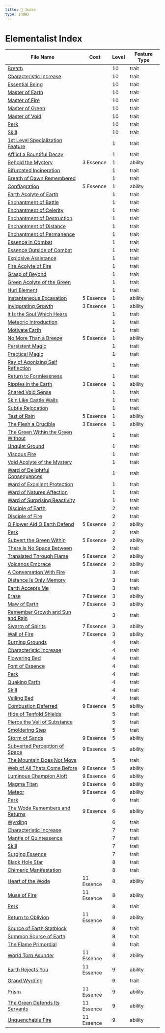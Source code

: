 ```yaml
---
title: 📑 Index
type: index
---
```


# Elementalist Index

| File Name                                                                                                  | Cost       | Level | Feature Type |
| ---------------------------------------------------------------------------------------------------------- | ---------- | ----- | ------------ |
| [Breath](../10th-Level%20Features/Breath)                                                                  |            | 10    | trait        |
| [Characteristic Increase](../10th-Level%20Features/Characteristic%20Increase)                              |            | 10    | trait        |
| [Essential Being](../10th-Level%20Features/Essential%20Being)                                              |            | 10    | trait        |
| [Master of Earth](../10th-Level%20Features/Master%20of%20Earth)                                            |            | 10    | trait        |
| [Master of Fire](../10th-Level%20Features/Master%20of%20Fire)                                              |            | 10    | trait        |
| [Master of Green](../10th-Level%20Features/Master%20of%20Green)                                            |            | 10    | trait        |
| [Master of Void](../10th-Level%20Features/Master%20of%20Void)                                              |            | 10    | trait        |
| [Perk](../10th-Level%20Features/Perk)                                                                      |            | 10    | trait        |
| [Skill](../10th-Level%20Features/Skill)                                                                    |            | 10    | trait        |
| [1st Level Specialization Feature](../1st-Level%20Features/1st%20Level%20Specialization%20Feature)         |            | 1     | trait        |
| [Afflict a Bountiful Decay](../1st-Level%20Features/Afflict%20a%20Bountiful%20Decay)                       |            | 1     | trait        |
| [Behold the Mystery](../1st-Level%20Features/Behold%20the%20Mystery)                                       | 3 Essence  | 1     | ability      |
| [Bifurcated Incineration](../1st-Level%20Features/Bifurcated%20Incineration)                               |            | 1     | trait        |
| [Breath of Dawn Remembered](../1st-Level%20Features/Breath%20of%20Dawn%20Remembered)                       |            | 1     | trait        |
| [Conflagration](../1st-Level%20Features/Conflagration)                                                     | 5 Essence  | 1     | ability      |
| [Earth Acolyte of Earth](../1st-Level%20Features/Earth%20Acolyte%20of%20Earth)                             |            | 1     | trait        |
| [Enchantment of Battle](../1st-Level%20Features/Enchantment%20of%20Battle)                                 |            | 1     | trait        |
| [Enchantment of Celerity](../1st-Level%20Features/Enchantment%20of%20Celerity)                             |            | 1     | trait        |
| [Enchantment of Destruction](../1st-Level%20Features/Enchantment%20of%20Destruction)                       |            | 1     | trait        |
| [Enchantment of Distance](../1st-Level%20Features/Enchantment%20of%20Distance)                             |            | 1     | trait        |
| [Enchantment of Permanence](../1st-Level%20Features/Enchantment%20of%20Permanence)                         |            | 1     | trait        |
| [Essence in Combat](../1st-Level%20Features/Essence%20in%20Combat)                                         |            | 1     | trait        |
| [Essence Outside of Combat](../1st-Level%20Features/Essence%20Outside%20of%20Combat)                       |            | 1     | trait        |
| [Explosive Assistance](../1st-Level%20Features/Explosive%20Assistance)                                     |            | 1     | trait        |
| [Fire Acolyte of Fire](../1st-Level%20Features/Fire%20Acolyte%20of%20Fire)                                 |            | 1     | trait        |
| [Grasp of Beyond](../1st-Level%20Features/Grasp%20of%20Beyond)                                             |            | 1     | trait        |
| [Green Acolyte of the Green](../1st-Level%20Features/Green%20Acolyte%20of%20the%20Green)                   |            | 1     | trait        |
| [Hurl Element](../1st-Level%20Features/Hurl%20Element)                                                     |            | 1     | trait        |
| [Instantaneous Excavation](../1st-Level%20Features/Instantaneous%20Excavation)                             | 5 Essence  | 1     | ability      |
| [Invigorating Growth](../1st-Level%20Features/Invigorating%20Growth)                                       | 3 Essence  | 1     | ability      |
| [It Is the Soul Which Hears](../1st-Level%20Features/It%20Is%20the%20Soul%20Which%20Hears)                 |            | 1     | trait        |
| [Meteoric Introduction](../1st-Level%20Features/Meteoric%20Introduction)                                   |            | 1     | trait        |
| [Motivate Earth](../1st-Level%20Features/Motivate%20Earth)                                                 |            | 1     | trait        |
| [No More Than a Breeze](../1st-Level%20Features/No%20More%20Than%20a%20Breeze)                             | 5 Essence  | 1     | ability      |
| [Persistent Magic](../1st-Level%20Features/Persistent%20Magic)                                             |            | 1     | trait        |
| [Practical Magic](../1st-Level%20Features/Practical%20Magic)                                               |            | 1     | trait        |
| [Ray of Agonizing Self Reflection](../1st-Level%20Features/Ray%20of%20Agonizing%20Self%20Reflection)       |            | 1     | trait        |
| [Return to Formlessness](../1st-Level%20Features/Return%20to%20Formlessness)                               |            | 1     | trait        |
| [Ripples in the Earth](../1st-Level%20Features/Ripples%20in%20the%20Earth)                                 | 3 Essence  | 1     | ability      |
| [Shared Void Sense](../1st-Level%20Features/Shared%20Void%20Sense)                                         |            | 1     | trait        |
| [Skin Like Castle Walls](../1st-Level%20Features/Skin%20Like%20Castle%20Walls)                             |            | 1     | trait        |
| [Subtle Relocation](../1st-Level%20Features/Subtle%20Relocation)                                           |            | 1     | trait        |
| [Test of Rain](../1st-Level%20Features/Test%20of%20Rain)                                                   | 5 Essence  | 1     | ability      |
| [The Flesh a Crucible](../1st-Level%20Features/The%20Flesh%20a%20Crucible)                                 | 3 Essence  | 1     | ability      |
| [The Green Within the Green Without](../1st-Level%20Features/The%20Green%20Within%20the%20Green%20Without) |            | 1     | trait        |
| [Unquiet Ground](../1st-Level%20Features/Unquiet%20Ground)                                                 |            | 1     | trait        |
| [Viscous Fire](../1st-Level%20Features/Viscous%20Fire)                                                     |            | 1     | trait        |
| [Void Acolyte of the Mystery](../1st-Level%20Features/Void%20Acolyte%20of%20the%20Mystery)                 |            | 1     | trait        |
| [Ward of Delightful Consequences](../1st-Level%20Features/Ward%20of%20Delightful%20Consequences)           |            | 1     | trait        |
| [Ward of Excellent Protection](../1st-Level%20Features/Ward%20of%20Excellent%20Protection)                 |            | 1     | trait        |
| [Ward of Natures Affection](../1st-Level%20Features/Ward%20of%20Natures%20Affection)                       |            | 1     | trait        |
| [Ward of Surprising Reactivity](../1st-Level%20Features/Ward%20of%20Surprising%20Reactivity)               |            | 1     | trait        |
| [Disciple of Earth](../2nd-Level%20Features/Disciple%20of%20Earth)                                         |            | 2     | trait        |
| [Disciple of Fire](../2nd-Level%20Features/Disciple%20of%20Fire)                                           |            | 2     | trait        |
| [O Flower Aid O Earth Defend](../2nd-Level%20Features/O%20Flower%20Aid%20O%20Earth%20Defend)               | 5 Essence  | 2     | ability      |
| [Perk](../2nd-Level%20Features/Perk)                                                                       |            | 2     | trait        |
| [Subvert the Green Within](../2nd-Level%20Features/Subvert%20the%20Green%20Within)                         | 5 Essence  | 2     | ability      |
| [There Is No Space Between](../2nd-Level%20Features/There%20Is%20No%20Space%20Between)                     |            | 2     | trait        |
| [Translated Through Flame](../2nd-Level%20Features/Translated%20Through%20Flame)                           | 5 Essence  | 2     | ability      |
| [Volcanos Embrace](../2nd-Level%20Features/Volcanos%20Embrace)                                             | 5 Essence  | 2     | ability      |
| [A Conversation With Fire](../3rd-Level%20Features/A%20Conversation%20With%20Fire)                         |            | 3     | trait        |
| [Distance Is Only Memory](../3rd-Level%20Features/Distance%20Is%20Only%20Memory)                           |            | 3     | trait        |
| [Earth Accepts Me](../3rd-Level%20Features/Earth%20Accepts%20Me)                                           |            | 3     | trait        |
| [Erase](../3rd-Level%20Features/Erase)                                                                     | 7 Essence  | 3     | ability      |
| [Maw of Earth](../3rd-Level%20Features/Maw%20of%20Earth)                                                   | 7 Essence  | 3     | ability      |
| [Remember Growth and Sun and Rain](../3rd-Level%20Features/Remember%20Growth%20and%20Sun%20and%20Rain)     |            | 3     | trait        |
| [Swarm of Spirits](../3rd-Level%20Features/Swarm%20of%20Spirits)                                           | 7 Essence  | 3     | ability      |
| [Wall of Fire](../3rd-Level%20Features/Wall%20of%20Fire)                                                   | 7 Essence  | 3     | ability      |
| [Burning Grounds](../4th-Level%20Features/Burning%20Grounds)                                               |            | 4     | trait        |
| [Characteristic Increase](../4th-Level%20Features/Characteristic%20Increase)                               |            | 4     | trait        |
| [Flowering Bed](../4th-Level%20Features/Flowering%20Bed)                                                   |            | 4     | trait        |
| [Font of Essence](../4th-Level%20Features/Font%20of%20Essence)                                             |            | 4     | trait        |
| [Perk](../4th-Level%20Features/Perk)                                                                       |            | 4     | trait        |
| [Quaking Earth](../4th-Level%20Features/Quaking%20Earth)                                                   |            | 4     | trait        |
| [Skill](../4th-Level%20Features/Skill)                                                                     |            | 4     | trait        |
| [Veiling Bed](../4th-Level%20Features/Veiling%20Bed)                                                       |            | 4     | trait        |
| [Combustion Deferred](../5th-Level%20Features/Combustion%20Deferred)                                       | 9 Essence  | 5     | ability      |
| [Hide of Tenfold Shields](../5th-Level%20Features/Hide%20of%20Tenfold%20Shields)                           |            | 5     | trait        |
| [Pierce the Veil of Substance](../5th-Level%20Features/Pierce%20the%20Veil%20of%20Substance)               |            | 5     | trait        |
| [Smoldering Step](../5th-Level%20Features/Smoldering%20Step)                                               |            | 5     | trait        |
| [Storm of Sands](../5th-Level%20Features/Storm%20of%20Sands)                                               | 9 Essence  | 5     | ability      |
| [Subverted Perception of Space](../5th-Level%20Features/Subverted%20Perception%20of%20Space)               | 9 Essence  | 5     | ability      |
| [The Mountain Does Not Move](../5th-Level%20Features/The%20Mountain%20Does%20Not%20Move)                   |            | 5     | trait        |
| [Web of All Thats Come Before](../5th-Level%20Features/Web%20of%20All%20Thats%20Come%20Before)             | 9 Essence  | 5     | ability      |
| [Luminous Champion Aloft](../6th-Level%20Features/Luminous%20Champion%20Aloft)                             | 9 Essence  | 6     | ability      |
| [Magma Titan](../6th-Level%20Features/Magma%20Titan)                                                       | 9 Essence  | 6     | ability      |
| [Meteor](../6th-Level%20Features/Meteor)                                                                   | 9 Essence  | 6     | ability      |
| [Perk](../6th-Level%20Features/Perk)                                                                       |            | 6     | trait        |
| [The Wode Remembers and Returns](../6th-Level%20Features/The%20Wode%20Remembers%20and%20Returns)           | 9 Essence  | 6     | ability      |
| [Wyrding](../6th-Level%20Features/Wyrding)                                                                 |            | 6     | trait        |
| [Characteristic Increase](../7th-Level%20Features/Characteristic%20Increase)                               |            | 7     | trait        |
| [Mantle of Quintessence](../7th-Level%20Features/Mantle%20of%20Quintessence)                               |            | 7     | trait        |
| [Skill](../7th-Level%20Features/Skill)                                                                     |            | 7     | trait        |
| [Surging Essence](../7th-Level%20Features/Surging%20Essence)                                               |            | 7     | trait        |
| [Black Hole Star](../8th-Level%20Features/Black%20Hole%20Star)                                             |            | 8     | trait        |
| [Chimeric Manifestation](../8th-Level%20Features/Chimeric%20Manifestation)                                 |            | 8     | trait        |
| [Heart of the Wode](../8th-Level%20Features/Heart%20of%20the%20Wode)                                       | 11 Essence | 8     | ability      |
| [Muse of Fire](../8th-Level%20Features/Muse%20of%20Fire)                                                   | 11 Essence | 8     | ability      |
| [Perk](../8th-Level%20Features/Perk)                                                                       |            | 8     | trait        |
| [Return to Oblivion](../8th-Level%20Features/Return%20to%20Oblivion)                                       | 11 Essence | 8     | ability      |
| [Source of Earth Statblock](../8th-Level%20Features/Source%20of%20Earth%20Statblock)                       |            | 8     | trait        |
| [Summon Source of Earth](../8th-Level%20Features/Summon%20Source%20of%20Earth)                             |            | 8     | trait        |
| [The Flame Primordial](../8th-Level%20Features/The%20Flame%20Primordial)                                   |            | 8     | trait        |
| [World Torn Asunder](../8th-Level%20Features/World%20Torn%20Asunder)                                       | 11 Essence | 8     | ability      |
| [Earth Rejects You](../9th-Level%20Features/Earth%20Rejects%20You)                                         | 11 Essence | 9     | ability      |
| [Grand Wyrding](../9th-Level%20Features/Grand%20Wyrding)                                                   |            | 9     | trait        |
| [Prism](../9th-Level%20Features/Prism)                                                                     | 11 Essence | 9     | ability      |
| [The Green Defends Its Servants](../9th-Level%20Features/The%20Green%20Defends%20Its%20Servants)           | 11 Essence | 9     | ability      |
| [Unquenchable Fire](../9th-Level%20Features/Unquenchable%20Fire)                                           | 11 Essence | 9     | ability      |
